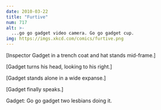```yaml
---
date: 2010-03-22
title: "Furtive"
num: 717
alt: >-
  ...go go gadget video camera. Go go gadget cup.
img: https://imgs.xkcd.com/comics/furtive.png
---
```

[Inspector Gadget in a trench coat and hat stands mid-frame.]

[Gadget turns his head, looking to his right.]

[Gadget stands alone in a wide expanse.]

[Gadget finally speaks.]

Gadget: Go go gadget two lesbians doing it.